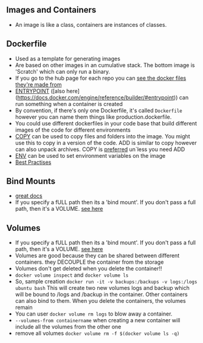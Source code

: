 ## Images and Containers
- An image is like a class, containers are instances of classes.

## Dockerfile
- Used as a template for generating images
- Are based on other images in an cumulative stack. The bottom image is 'Scratch' which can only run a binary.  
- If you go to the hub page for each repo you can [see the docker files they're made from](https://hub.docker.com/r/microsoft/dotnet/~/dockerfile/)
- [ENTRYPOINT](https://stackoverflow.com/a/28523123/494635) ([also here] (https://docs.docker.com/engine/reference/builder/#entrypoint)) can run something when a container is created  
- By convention, if there's only one Dockerfile, it's called ```Dockerfile``` however you can name them things like production.dockerfile. 
- You could use different dockerfiles in your code base that build different images of the code for different environments
- [COPY](https://docs.docker.com/engine/reference/builder/#copy) can be used to copy files and folders into the image. You might use this to copy in a version of the code. ADD is similar to copy however can also unpack archives. COPY is [preferred](https://stackoverflow.com/a/24958548/494635) un`less you need ADD
- [ENV](https://docs.docker.com/engine/reference/builder/#env) can be used to set environment variables on the image
- [Best Practises](https://docs.docker.com/engine/userguide/eng-image/dockerfile_best-practices/)

## Bind Mounts
- [great docs](https://docs.docker.com/engine/admin/volumes/bind-mounts/)
- If you specify a fULL path then its a 'bind mount'. If you don't pass a full path, then it's a VOLUME. [see here](https://youtu.be/pOGVngLsaX4?t=12m33s)
## Volumes
- If you specify a fULL path then its a 'bind mount'. If you don't pass a full path, then it's a VOLUME. [see here](https://youtu.be/pOGVngLsaX4?t=12m33s)
- Volumes are good because they can be shared between different containers. they DECOUPLE the container from the storage
- Volumes don't get deleted when you delete the container!!
- ```docker volume inspect``` and ```docker volume ls```
- So, sample creation ```docker run -it -v backups:/backups -v logs:/logs ubuntu bash``` This will create two new volumes logs and backup which will be bound to /logs and /backup in the container. Other containers can also bind to them. When you delete the containers, the volumes remain
- You can user ```docker volume rm logs``` to blow away a container.
- ```--volumes-from containername``` when creating a new container will include all the volumes from the other one
- remove all volumes ```docker volume rm -f $(docker volume ls -q)```



